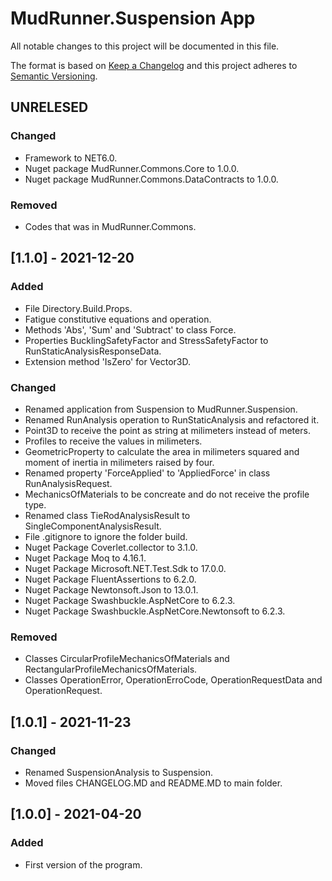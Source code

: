 # MudRunner.Suspension App
All notable changes to this project will be documented in this file.

The format is based on [Keep a Changelog](http://keepachangelog.com/en/1.0.0/)
and this project adheres to [Semantic Versioning](http://semver.org/spec/v2.0.0.html).

## UNRELESED
### Changed
 - Framework to NET6.0.
 - Nuget package MudRunner.Commons.Core to 1.0.0.
 - Nuget package MudRunner.Commons.DataContracts to 1.0.0.
### Removed
 - Codes that was in MudRunner.Commons.

## [1.1.0] - 2021-12-20
### Added
 - File Directory.Build.Props.
 - Fatigue constitutive equations and operation.
 - Methods 'Abs', 'Sum' and 'Subtract' to class Force.
 - Properties BucklingSafetyFactor and StressSafetyFactor to RunStaticAnalysisResponseData.
 - Extension method 'IsZero' for Vector3D.
### Changed
 - Renamed application from Suspension to MudRunner.Suspension.
 - Renamed RunAnalysis operation to RunStaticAnalysis and refactored it.
 - Point3D to receive the point as string at milimeters instead of meters.
 - Profiles to receive the values in milimeters.
 - GeometricProperty to calculate the area in milimeters squared and moment of inertia in milimeters raised by four.
 - Renamed property 'ForceApplied' to 'AppliedForce' in class RunAnalysisRequest.
 - MechanicsOfMaterials to be concreate and do not receive the profile type.
 - Renamed class TieRodAnalysisResult to SingleComponentAnalysisResult.
 - File .gitignore to ignore the folder build.
 - Nuget Package Coverlet.collector to 3.1.0.
 - Nuget Package Moq to 4.16.1.
 - Nuget Package Microsoft.NET.Test.Sdk to 17.0.0.
 - Nuget Package FluentAssertions to 6.2.0.
 - Nuget Package Newtonsoft.Json to 13.0.1.
 - Nuget Package Swashbuckle.AspNetCore to 6.2.3.
 - Nuget Package Swashbuckle.AspNetCore.Newtonsoft to 6.2.3.
### Removed
 - Classes CircularProfileMechanicsOfMaterials and RectangularProfileMechanicsOfMaterials.
 - Classes OperationError, OperationErroCode, OperationRequestData and OperationRequest<TData>.

## [1.0.1] - 2021-11-23
### Changed
 - Renamed SuspensionAnalysis to Suspension.
 - Moved files CHANGELOG.MD and README.MD to main folder.

## [1.0.0] - 2021-04-20
### Added
 - First version of the program.